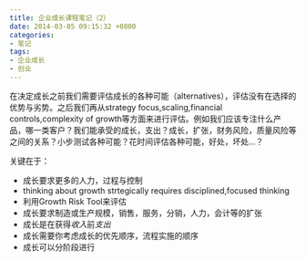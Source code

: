 ```yaml
---
title: 企业成长课程笔记（2）
date: 2014-03-05 09:15:32 +0800
categories:
- 笔记
tags:
- 企业成长
- 创业
---
```


在决定成长之前我们需要评估成长的各种可能（alternatives），评估没有在选择的优势与劣势。之后我们再从strategy focus,scaling,financial controls,complexity of growth等方面来进行评估。例如我们应该专注什么产品，哪一类客户？我们能承受的成长，支出？成长，扩张，财务风险，质量风险等之间的关系？小步测试各种可能？花时间评估各种可能，好处，坏处...？

关键在于：

+ 成长要求更多的人力，过程与控制
+ thinking about growth strtegically requires disciplined,focused thinking
+ 利用Growth Risk Tool来评估
+ 成长要求制造或生产规模，销售，服务，分销，人力，会计等的扩张
+ 成长是在获得*收入*前*支出*
+ 成长需要你考虑成长的优先顺序，流程实施的顺序
+ 成长可以分阶段进行